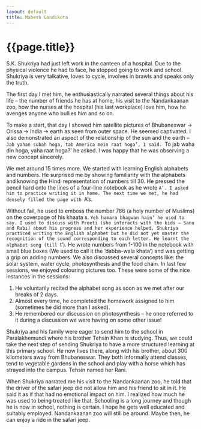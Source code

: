 ```yaml
---
layout: default
title: Mahesh Gandikota
---
```

<h1 class="center-align">{{page.title}}</h1>
<div class="container">
S.K. Shukriya had just left work in the canteen of a hospital. Due to the physical violence he had to face, he stopped going to work and school. Shukriya is very talkative, loves to cycle, involves in brawls and speaks only the truth.

The first day I met him, he enthusiastically narrated several things about his life – the number of friends he has at home, his visit to the Nandankaanan zoo, how the nurses at the hospital (his last workplace) love him, how he avenges anyone who bullies him and so on.

To make a start, that day I showed him satellite pictures of Bhubaneswar -> Orissa -> India -> earth as seen from outer space. He seemed captivated. I also demonstrated an aspect of the relationship of the sun and the earth – `Jab yahan subah hoga, tab America mein raat hoga’, I said. `To jab waha din hoga, yaha raat hoga?’ he asked. I was happy that he was observing a new concept sincerely.

We met around 15 times more. We started with learning English alphabets and numbers. He surprised me by showing familiarity with the alphabets and knowing the Hindi representation of numbers till 30. He pressed the pencil hard onto the lines of a four-line notebook as he wrote `A’. I asked him to practice writing it in home. The next time we met, he had densely filled the page with `A’s.

Without fail, he used to emboss the number 786 (a holy number of Muslims) on the coverpage of his khaata s. `Yeh hamara bhagwan hain’ he used to say. I used to discuss with Preeti (she interacts with the kids – Sanu and Rabi) about his progress and her experience helped. Shukriya practiced writing the English alphabet but he did not yet master the recognition of the sound corresponding to each letter. He learnt the alphabet song (till `t’). He wrote numbers from 1-100 in the notebook with small blue boxes (We used to call it the ‘dabba-wala khata‘) and was getting a grip on adding numbers. We also discussed several concepts like: the solar system, water cycle, photosynthesis and the food chain. In last few sessions, we enjoyed colouring pictures too. These were some of the nice instances in the sessions:
<ol>
<li>He voluntarily recited the alphabet song as soon as we met after our breaks of 2 days.</li>
<li>Almost every time, he completed the homework assigned to him (sometimes he did more than I asked).</li>
<li>He remembered our discussion on photosynthesis – he once referred to it during a discussion we were having on some other issue!</li>
</ol>

Shukriya and his family were eager to send him to the school in Paralakhemundi where his brother Tehsin Khan is studying. Thus, we could take the next step of sending Shukriya to have a more structured learning at this primary school. He now lives there, along with his brother, about 300 kilometers away from Bhubaneswar. They both informally attend classes, tend to vegetable gardens in the school and play with a horse which has strayed into the campus. Tehsin named her Rani.

When Shukriya narrated me his visit to the Nandankaanan zoo, he told that the driver of the safari jeep did not allow him and his friend to sit in it. He said it as if that had no emotional impact on him. I realized how much he was used to being treated like that. Schooling is a long journey and though he is now in school, nothing is certain. I hope he gets well educated and suitably employed. Nandankaanan zoo will still be around. Maybe then, he can enjoy a ride in the safari jeep.
</div>